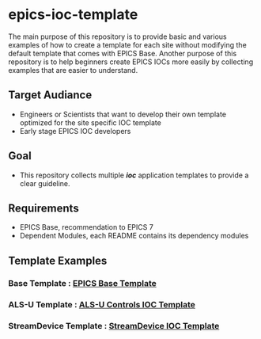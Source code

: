 # epics-ioc-template

The main purpose of this repository is to provide basic and various examples of how to create a template for each site without modifying the default template that comes with EPICS Base. Another purpose of this repository is to help beginners  create EPICS IOCs more easily by collecting examples that are easier to understand. 

## Target Audiance
* Engineers or Scientists that want to develop their own template optimized for the site specific IOC template
* Early stage EPICS IOC developers

## Goal

* This repository collects multiple ***ioc*** application templates to provide a clear guideline.

## Requirements
* EPICS Base, recommendation to EPICS 7
* Dependent Modules, each README contains its dependency modules

## Template Examples

### Base Template : [EPICS Base Template](base-template/README.md)
### ALS-U Template : [ALS-U Controls IOC Template](alsu-template/README.md)
### StreamDevice Template : [StreamDevice IOC Template](streamdevice-template/README.md)
